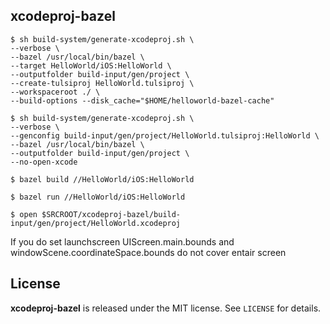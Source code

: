 xcodeproj-bazel
---------------

```
$ sh build-system/generate-xcodeproj.sh \  
--verbose \  
--bazel /usr/local/bin/bazel \  
--target HelloWorld/iOS:HelloWorld \  
--outputfolder build-input/gen/project \  
--create-tulsiproj HelloWorld.tulsiproj \     
--workspaceroot ./ \  
--build-options --disk_cache="$HOME/helloworld-bazel-cache"
```

```
$ sh build-system/generate-xcodeproj.sh \  
--verbose \  
--genconfig build-input/gen/project/HelloWorld.tulsiproj:HelloWorld \  
--bazel /usr/local/bin/bazel \  
--outputfolder build-input/gen/project \  
--no-open-xcode
```

```
$ bazel build //HelloWorld/iOS:HelloWorld
```

```
$ bazel run //HelloWorld/iOS:HelloWorld
```

```
$ open $SRCROOT/xcodeproj-bazel/build-input/gen/project/HelloWorld.xcodeproj
```

If you do set launchscreen UIScreen.main.bounds and windowScene.coordinateSpace.bounds do
not cover entair screen

License
-------

**xcodeproj-bazel** is released under the MIT license. See `LICENSE` for details.
